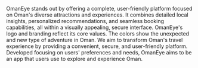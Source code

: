 OmanEye stands out by offering a complete, user-friendly platform focused on Oman's diverse attractions and experiences. It combines detailed local insights, personalized recommendations, and seamless booking capabilities, all within a visually appealing, secure interface. OmanEye's logo and branding reflect its core values. The colors show the unexpected and new type of adventure in Oman. We aim to transform Oman's travel experience by providing a convenient, secure, and user-friendly platform. Developed focusing on users' preferences and needs, OmanEye aims to be an app that users use to explore and experience Oman.
